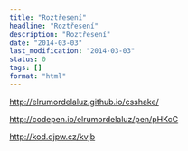 ```yaml
---
title: "Roztřesení"
headline: "Roztřesení"
description: "Roztřesení"
date: "2014-03-03"
last_modification: "2014-03-03"
status: 0
tags: []
format: "html"
---
```


http://elrumordelaluz.github.io/csshake/

http://codepen.io/elrumordelaluz/pen/pHKcC

http://kod.djpw.cz/kvjb